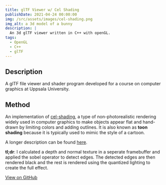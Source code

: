 ```yaml
---
title: glTF Viewer w/ Cel Shading
publishDate: 2021-04-24 00:00:00
img: /src/assets/images/cel-shading.png
img_alt: a 3d model of a bunny
description: |
  An 3d glTF viewer written in C++ with openGL.
tags:
  - OpenGL
  - C++
  - glTF
---
```


## Description
A glTF file viewer and shader program developed for a course on computer graphics at Uppsala University. 

## Method
An implementation of [cel-shading](https://en.wikipedia.org/wiki/Cel_shading), a type of non-photorealistic rendering widely used in computer graphics to make objects appear flat and hand-drawn by limiting colors and adding outlines. It is also known as __toon shading__ because it is typically used to mimic the style of a cartoon. 

A longer description can be found [here](https://github.com/kaischuygon/gltf_viewer/blob/main/report/finalReport.pdf). 

__tl;dr__: I calculated a depth and normal texture in a seperate framebuffer and applied the sobel operator to detect edges. The detected edges are then rendered black and the rest is rendered using the quantized lighting to create the full effect.

[View on GitHub](https://github.com/kaischuygon/gltf_viewer)